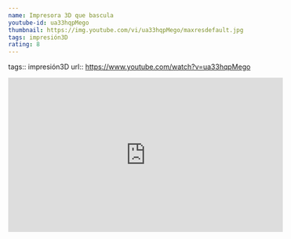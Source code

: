 ```yaml
---
name: Impresora 3D que bascula
youtube-id: ua33hqpMego
thumbnail: https://img.youtube.com/vi/ua33hqpMego/maxresdefault.jpg
tags: impresión3D
rating: 8
---
```

tags:: impresión3D
url:: https://www.youtube.com/watch?v=ua33hqpMego

<iframe width='560' height='315' src='https://www.youtube.com/embed/ua33hqpMego' title='YouTube video player' frameborder='0' allow='accelerometer; autoplay; clipboard-write; encrypted-media; gyroscope; picture-in-picture; web-share' allowfullscreen></iframe>


